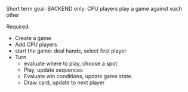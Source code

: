 Short term goal:
BACKEND only: CPU players play a game against each other

Required:
* Create a game
* Add CPU players
* start the game: deal hands, select first player
* Turn
    * evaluate where to play, choose a spot
    * Play, update sequences
    * Evaluate win conditions, update game state.
    * Draw card, update to next player
    